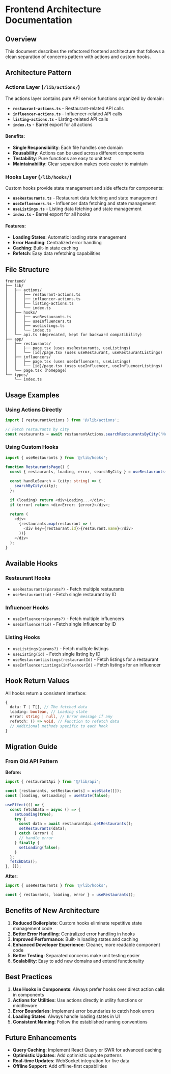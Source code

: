 # Frontend Architecture Documentation

## Overview

This document describes the refactored frontend architecture that follows a clean separation of concerns pattern with actions and custom hooks.

## Architecture Pattern

### Actions Layer (`/lib/actions/`)

The actions layer contains pure API service functions organized by domain:

- **`restaurant-actions.ts`** - Restaurant-related API calls
- **`influencer-actions.ts`** - Influencer-related API calls  
- **`listing-actions.ts`** - Listing-related API calls
- **`index.ts`** - Barrel export for all actions

#### Benefits:
- **Single Responsibility**: Each file handles one domain
- **Reusability**: Actions can be used across different components
- **Testability**: Pure functions are easy to unit test
- **Maintainability**: Clear separation makes code easier to maintain

### Hooks Layer (`/lib/hooks/`)

Custom hooks provide state management and side effects for components:

- **`useRestaurants.ts`** - Restaurant data fetching and state management
- **`useInfluencers.ts`** - Influencer data fetching and state management
- **`useListings.ts`** - Listing data fetching and state management
- **`index.ts`** - Barrel export for all hooks

#### Features:
- **Loading States**: Automatic loading state management
- **Error Handling**: Centralized error handling
- **Caching**: Built-in state caching
- **Refetch**: Easy data refetching capabilities

## File Structure

```
frontend/
├── lib/
│   ├── actions/
│   │   ├── restaurant-actions.ts
│   │   ├── influencer-actions.ts
│   │   ├── listing-actions.ts
│   │   └── index.ts
│   ├── hooks/
│   │   ├── useRestaurants.ts
│   │   ├── useInfluencers.ts
│   │   ├── useListings.ts
│   │   └── index.ts
│   └── api.ts (deprecated, kept for backward compatibility)
├── app/
│   ├── restaurants/
│   │   ├── page.tsx (uses useRestaurants, useListings)
│   │   └── [id]/page.tsx (uses useRestaurant, useRestaurantListings)
│   ├── influencers/
│   │   ├── page.tsx (uses useInfluencers, useListings)
│   │   └── [id]/page.tsx (uses useInfluencer, useInfluencerListings)
│   └── page.tsx (homepage)
└── types/
    └── index.ts
```

## Usage Examples

### Using Actions Directly

```typescript
import { restaurantActions } from '@/lib/actions';

// Fetch restaurants by city
const restaurants = await restaurantActions.searchRestaurantsByCity('New York');
```

### Using Custom Hooks

```typescript
import { useRestaurants } from '@/lib/hooks';

function RestaurantsPage() {
  const { restaurants, loading, error, searchByCity } = useRestaurants();
  
  const handleSearch = (city: string) => {
    searchByCity(city);
  };
  
  if (loading) return <div>Loading...</div>;
  if (error) return <div>Error: {error}</div>;
  
  return (
    <div>
      {restaurants.map(restaurant => (
        <div key={restaurant.id}>{restaurant.name}</div>
      ))}
    </div>
  );
}
```

## Available Hooks

### Restaurant Hooks
- `useRestaurants(params?)` - Fetch multiple restaurants
- `useRestaurant(id)` - Fetch single restaurant by ID

### Influencer Hooks
- `useInfluencers(params?)` - Fetch multiple influencers
- `useInfluencer(id)` - Fetch single influencer by ID

### Listing Hooks
- `useListings(params?)` - Fetch multiple listings
- `useListing(id)` - Fetch single listing by ID
- `useRestaurantListings(restaurantId)` - Fetch listings for a restaurant
- `useInfluencerListings(influencerId)` - Fetch listings for an influencer

## Hook Return Values

All hooks return a consistent interface:

```typescript
{
  data: T | T[], // The fetched data
  loading: boolean, // Loading state
  error: string | null, // Error message if any
  refetch: () => void, // Function to refetch data
  // Additional methods specific to each hook
}
```

## Migration Guide

### From Old API Pattern

**Before:**
```typescript
import { restaurantApi } from '@/lib/api';

const [restaurants, setRestaurants] = useState([]);
const [loading, setLoading] = useState(false);

useEffect(() => {
  const fetchData = async () => {
    setLoading(true);
    try {
      const data = await restaurantApi.getRestaurants();
      setRestaurants(data);
    } catch (error) {
      // handle error
    } finally {
      setLoading(false);
    }
  };
  fetchData();
}, []);
```

**After:**
```typescript
import { useRestaurants } from '@/lib/hooks';

const { restaurants, loading, error } = useRestaurants();
```

## Benefits of New Architecture

1. **Reduced Boilerplate**: Custom hooks eliminate repetitive state management code
2. **Better Error Handling**: Centralized error handling in hooks
3. **Improved Performance**: Built-in loading states and caching
4. **Enhanced Developer Experience**: Cleaner, more readable component code
5. **Better Testing**: Separated concerns make unit testing easier
6. **Scalability**: Easy to add new domains and extend functionality

## Best Practices

1. **Use Hooks in Components**: Always prefer hooks over direct action calls in components
2. **Actions for Utilities**: Use actions directly in utility functions or middleware
3. **Error Boundaries**: Implement error boundaries to catch hook errors
4. **Loading States**: Always handle loading states in UI
5. **Consistent Naming**: Follow the established naming conventions

## Future Enhancements

- **Query Caching**: Implement React Query or SWR for advanced caching
- **Optimistic Updates**: Add optimistic update patterns
- **Real-time Updates**: WebSocket integration for live data
- **Offline Support**: Add offline-first capabilities